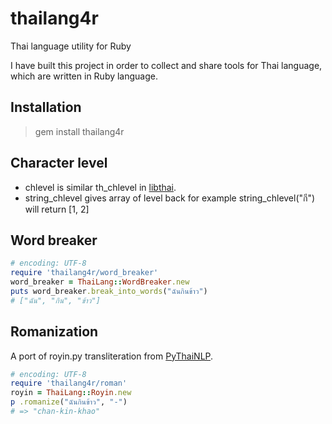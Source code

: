 thailang4r
==========
Thai language utility for Ruby

I have built this project in order to collect and share tools for Thai language, which are written in Ruby language. 

Installation
------------

> gem install thailang4r

Character level
---------------

* chlevel is similar th_chlevel in [libthai](http://linux.thai.net/projects/libthai).
* string_chlevel gives array of level back for example string_chlevel("กี") will return [1, 2]

Word breaker
------------

```ruby
# encoding: UTF-8
require 'thailang4r/word_breaker'
word_breaker = ThaiLang::WordBreaker.new
puts word_breaker.break_into_words("ฉันกินข้าว")
# ["ฉัน", "กิน", "ข้าว"]
```

Romanization
------------

A port of royin.py transliteration from [PyThaiNLP](https://pythainlp.github.io/).

```ruby
# encoding: UTF-8
require 'thailang4r/roman'
royin = ThaiLang::Royin.new
p .romanize("ฉันกินข้าว", "-")
# => "chan-kin-khao"
```
